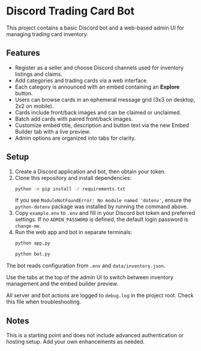 # Discord Trading Card Bot

This project contains a basic Discord bot and a web-based admin UI for managing trading card inventory.

## Features
- Register as a seller and choose Discord channels used for inventory listings and claims.
- Add categories and trading cards via a web interface.
- Each category is announced with an embed containing an **Explore** button.
- Users can browse cards in an ephemeral message grid (3x3 on desktop, 2x2 on mobile).
- Cards include front/back images and can be claimed or unclaimed.
- Batch add cards with paired front/back images.
- Customize embed title, description and button text via the new Embed Builder tab with a live preview.
- Admin options are organized into tabs for clarity.

## Setup
1. Create a Discord application and bot, then obtain your token.
2. Clone this repository and install dependencies:
   ```bash
   python -m pip install -r requirements.txt
   ```
   If you see `ModuleNotFoundError: No module named 'dotenv'`, ensure the
   `python-dotenv` package was installed by running the command above.
3. Copy `example.env` to `.env` and fill in your Discord bot token and preferred settings. If no `ADMIN_PASSWORD` is defined, the default login password is `change-me`.
4. Run the web app and bot in separate terminals:
   ```bash
   python app.py
   ```
   ```bash
   python bot.py
   ```

The bot reads configuration from `.env` and `data/inventory.json`.

Use the tabs at the top of the admin UI to switch between inventory management and the embed builder preview.

All server and bot actions are logged to `debug.log` in the project root. Check
this file when troubleshooting.

## Notes
This is a starting point and does not include advanced authentication or hosting setup. Add your own enhancements as needed.
